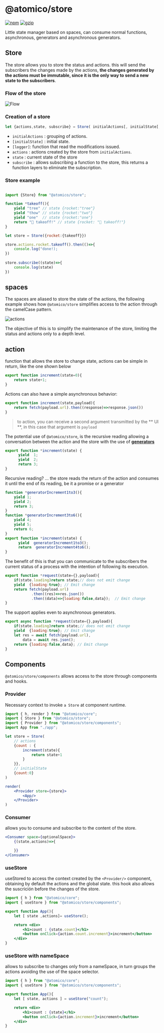 # @atomico/store

[![npm](https://badgen.net/npm/v/@atomico/store)](http://npmjs.com/@atomico/store)
[![gzip](https://badgen.net/bundlephobia/minzip/@atomico/store)](https://bundlephobia.com/result?p=@atomico/store)

Little state manager based on spaces, can consume normal functions, asynchronous, generators and asynchronous generators.

## Store

The store allows you to store the status and actions. this will send the subscribers the changes made by the actions, **the changes generated by the actions must be immutable, since it is the only way to send a new state to the subscribers**.

### Flow of the store

![Flow](../../assets/flow.png)

### Creation of a store

```js
let {actions,state, subscribe} = Store( initialActions[, initialState[, logger]]);
```

- `initialActions` : grouping of actions.
- `[initialState]` : initial state.
- `[logger]`: function that read the modifications issued.
- `actions` : actions created by the store from `initialActions`.
- `state` : current state of the store
- `subscribe` : allows subscribing a function to the store, this returns a function layers to eliminate the subscription.

### Store example

```js

import {Store} from "@atomico/store";

function *takeoff(){
    yield "tree" // state {rocket:"tree"}
    yield "thow" // state {rocket:"two"}
    yield "one"  // state {rocket:"one"}
    return "🚀 takeoff!" // state {rocket: "🚀 takeoff!"}
}

let store = Store({rocket:{takeoff}})

store.actions.rocket.takeoff().then(()=>{
    console.log("done!);
})
    
store.subscribe((state)=>{
    console.log(state) 
})

```

## spaces

The spaces are aliased to store the state of the actions, the following example shows how `@atomico/store` simplifies access to the action through the camelCase pattern.

![actions](../../assets/actions.png)

The objective of this is to simplify the maintenance of the store, limiting the status and actions only to a depth level.

## action

function that allows the store to change state, actions can be simple in return, like the one shown below

```js
export function increment(state=0){
    return state+1;
}
```

Actions can also have a simple asynchronous behavior:

```js
export function increment(state,payload){
    return fetch(payload.url).then((response)=>response.json())
}
```

> to action, you can receive a second argument transmitted by the ** UI **, in this case that argument is `payload`

The potential use of `@atomico/store`, is the recursive reading allowing a conversation between the action and the store with the use of [**generators**](https://developer.mozilla.org/es/docs/Web/JavaScript/Referencia/Objetos_globales/Generador)

```js
export function *increment(state) { 
	  yield  1;
	  yield  2;
	  return 3;
}
```

Recursive reading? ... the store reads the return of the action and consumes it until the end of its reading, be it a promise or a generator

```js
function *generatorIncrement1to3(){
    yield 1;
    yield 2;
    return 3;
}
function *generatorIncrement3to6(){
    yield 4;
    yield 5;
    return 6;
}
export function *increment(state) { 
	  yield  generatorIncrement1to3();
	  return  generatorIncrement4to6();
}
```

The benefit of this is that you can communicate to the subscribers the current status of a process with the intention of following its execution.

```js
export function *request(state={},payload){
    if(state.loading)return state;// does not emit change
    yield  {loading:true}; // Emit change
    return fetch(payload.url)
    		.then((res)=>res.json())
    		.then((data)=>{loading:false,data});  // Emit change
}
```

The support applies even to asynchronous generators.

```js
export async function *request(state={},payload){
    if(state.loading)return state;// does not emit change
    yield  {loading:true}; // Emit change
    let res = await fetch(payload.url),
        data = await res.json();
    return {loading:false,data}; // Emit change
} 
```


## Components

`@atomico/store/components` allows access to the store through components and hooks.

### Provider

Necessary context to invoke `a Store` at component runtime.

```jsx
import { h, render } from "@atomico/core";
import { Store } from "@atomico/store";
import { Provider } from "@atomico/store/components";
import App from "./app";

let store = Store(
    // actions
    {count : {
        increment(state){
            return state+1
        }
    }},
    // initialState
    {count:0}
)

render(
    <Provider store={store}>
        <App/>
    </Provider>
)
```

### Consumer

allows you to consume and subscribe to the content of the store.

```jsx
<Consumer space={optionalSpace}>
    {(state,actions)=>{

    }}
</Consumer>
```

### useStore

useStored to access the context created by the `<Provider/>` component, obtaining by default the actions and the global state. this hook also allows the suscrición before the changes of the store.

```jsx
import { h } from "@atomico/core";
import { useStore } from "@atomico/store/components";

export function App(){
    let [ state ,actions]= useStore();

    return <div>
        <h1>count : {state.count}</h1>
        <button onClick={action.count.increment}>increment</button>  
    </div>
}
```

### useStore with nameSpace

allows to subscribe to changes only from a nameSpace, in turn groups the actions avoiding the use of the space selector.

```jsx
import { h } from "@atomico/core";
import { useStore } from "@atomico/store/components";

export function App(){
    let [ state, actions ] = useStore("count");

    return <div>
        <h1>count : {state}</h1>
        <button onClick={action.increment}>increment</button>  
    </div>
}
```